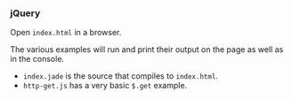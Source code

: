 ### jQuery

Open `index.html` in a browser.

The various examples will run and print their output on the page as well as in the console.

  * `index.jade` is the source that compiles to `index.html`.
  * `http-get.js` has a very basic `$.get` example.

